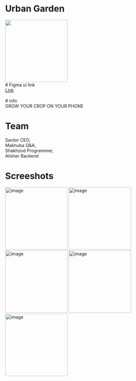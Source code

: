 # Urban Garden

<img src="https://github.com/Shahzod010299/urban_garden/assets/79000077/ec755113-7b5a-4b07-98b6-ba6d56bf878f" width="200">

<br/>
 # Figma ui link
 <br/> 
 <a href = "https://www.figma.com/file/DYKzqec29IZ482tzjoEiIb/UrbanGarden?type=design&node-id=0%3A1&mode=design&t=8hvyXu38T57ojzmI-1" target = "_self">Link</a>
      
<br/> 
<br/>
# info
<br/> GROW YOUR CROP ON YOUR PHONE <br/>


# Team 
Sardor CEO, <br/>
Makhuba Q&A, <br/>
Shakhzod Programmer, <br/>
Alisher Backend

# Screeshots
<img width="200" alt="image" src="https://github.com/Shahzod010299/urban_garden/assets/79000077/1f184b62-6d8d-461b-b9c7-6f2ccc7e6f09">
<img width="200" alt="image" src="https://github.com/Shahzod010299/urban_garden/assets/79000077/98770c71-b6a2-4c44-8905-6175528ea96f">
<img width="200" alt="image" src="https://github.com/Shahzod010299/urban_garden/assets/79000077/dd552c26-81e7-4ab7-88ab-d0cc984f0763">
<img width="200" alt="image" src="https://github.com/Shahzod010299/urban_garden/assets/79000077/6c28af2b-f088-4ee0-b231-35c3fd0ecfbe">
<img width="200" alt="image" src="https://github.com/Shahzod010299/urban_garden/assets/79000077/caecaa2c-3d62-4fe5-9d3e-517f288f6aa8">




